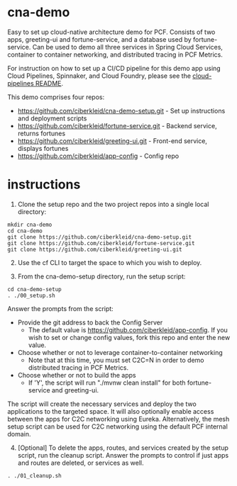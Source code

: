 # cna-demo
Easy to set up cloud-native architecture demo for PCF. Consists of two apps, greeting-ui and fortune-service, and a database used by fortune-service. Can be used to demo all three services in Spring Cloud Services, container to container networking, and distributed tracing in PCF Metrics.

For instruction on how to set up a CI/CD pipeline for this demo app using Cloud Pipelines, Spinnaker, and Cloud Foundry, please see the [cloud-pipelines README](cloud-pipelines/README.md).

This demo comprises four repos:
* https://github.com/ciberkleid/cna-demo-setup.git - Set up instructions and deployment scripts
* https://github.com/ciberkleid/fortune-service.git - Backend service, returns fortunes
* https://github.com/ciberkleid/greeting-ui.git - Front-end service, displays fortunes
* https://github.com/ciberkleid/app-config - Config repo

# instructions

1. Clone the setup repo and the two project repos into a single local directory:
```
mkdir cna-demo
cd cna-demo
git clone https://github.com/ciberkleid/cna-demo-setup.git
git clone https://github.com/ciberkleid/fortune-service.git
git clone https://github.com/ciberkleid/greeting-ui.git
```

2. Use the cf CLI to target the space to which you wish to deploy.

3. From the cna-demo-setup directory, run the setup script:
```
cd cna-demo-setup
. ./00_setup.sh
```

Answer the prompts from the script:

* Provide the git address to back the Config Server
    * The default value is https://github.com/ciberkleid/app-config. If you wish to set or change config values, fork this repo and enter the new value.
* Choose whether or not to leverage container-to-container networking
    * Note that at this time, you must set C2C=N in order to demo distributed tracing in PCF Metrics.
* Choose whether or not to build the apps
    * If 'Y', the script will run "./mvnw clean install" for both fortune-service and greeting-ui.

The script will create the necessary services and deploy the two applications to the targeted space. It will also optionally enable access between the apps for C2C networking using Eureka. Alternatively, the mesh setup script can be used for C2C networking using the default PCF internal domain.

4. [Optional] To delete the apps, routes, and services created by the setup script, run the cleanup script. Answer the prompts to control if just apps and routes are deleted, or services as well.
```
. ./01_cleanup.sh
```
